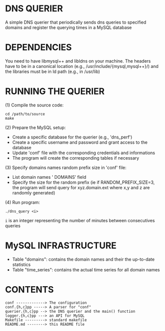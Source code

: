 DNS QUERIER
================================

A simple DNS querier that periodically sends dns queries to specified
domains and register the querying times in a MySQL database


DEPENDENCIES
================================
You need to have libmysql++ and libldns on your machine. The headers have to be
in a canonical location (e.g., /usr/include/{mysql,mysql++}/) and the libraries
must be in ld path (e.g., in /usr/lib)


RUNNING THE QUERIER
================================
(1) Compile the source code:

	cd /path/to/source
	make
	
(2) Prepare the MySQL setup:
 + Create a specific database for the querier (e.g., 'dns_perf')
 + Create a specific username and password and grant access to the database
 + Update 'conf' file with the corresponding credentials and informations
 + The program will create the corresponding tables if necessary
	
(3) Specify domains names random prefix size in 'conf' file:
 + List domain names ' DOMAINS' field
 + Specify the size for the random prefix (ie if RANDOM_PREFIX_SIZE=3,
	  the program will send query for xyz.domain.ext where x,y and z are 
	  randomly generated)

(4) Run program:

	./dns_query <i>
	
`i` is an integer representing the number of minutes between consecutives queries


MySQL INFRASTRUCTURE
================================
 + Table "domains": contains the domain names and their the up-to-date statistics
 + Table "time_series": contains the actual time series for all domain names


CONTENTS
================================
```
conf -------------> The configuration
conf.{h,c}pp -----> A parser for "conf"
querier.{h,c}pp --> the DNS querier and the main() function
logger.{h,c}pp ---> an API for MySQL
Makefile ---------> standard makefile
README.md --------> this README file
```
